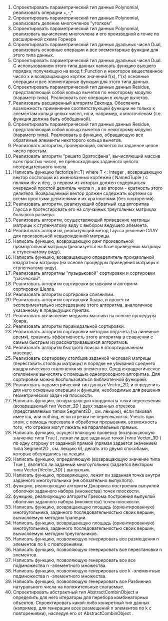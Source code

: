 1. Спроектировать параметрический тип данных Polynomial, реализовать
операции +,-,*
2. Спроектировать параметрический тип данных Polynomial, реализовать
деление многочленов "уголком"
3. Спроектировать параметрический тип данных Polynomial, реализовать
вычисление многочлена и его производной в точке по расширенной
схеме Горнера
4. Спроектировать параметрический тип данных дуальных чисел Dual,
реализовать основные операции и все элементарные функции для
этого типа данных.
5. Спроектировать параметрический тип данных дуальных чисел Dual. С
использованием этого типа данных написать функцию высшего
порядка, получающую на вход f::Function и некоторое вещественное
число x и возвращающую кортеж значений f(x), f'(x) основные
операции и все элементарные функции для этого типа данных.
6. Спроектировать параметрический тип данных данных Residue,
представляющий собой кольцо вычетов по некоторому модулю
(параметр типа). Реализовать все операции в кольце вычетов.
7. Реализовать расширенный алгоритм Евклида. Обеспечить
возможность применение соответствующей функции не только к
элементам кольца целых чисел, но и, например, к многочленам (т.е.
функция должна быть обобщенной).
8. Спроектировать параметрический тип данных данных Residue,
представляющий собой кольцо вычетов по некоторому модулю
(параметр типа). Реализовать в функцию, обращающую все
обратимые элементы некоторого кольца вычетов.
9. Реализовать алгоритм, проверяющий, является ли заданное целое
число простым.
10. Реализовать алгоритм "решето Эратосфена", вычисляющий массив
всех простых чисел, не превосходящих заданного целого
неотрицательного числа.
11. Написать функцию factorize(n::T) where T <: Integer ,
возвращающую вектор состоящий из именованных кортежей
( NamedTuple ) с полями div и deg , в первом из которых должен
содержаться очередной простой делитель числа n , а во втором -
кратность этого делителя. Возвращаемый вектор должен содержать
кортежи со всеми простыми делителями и их кратностями (без
повторений).
12. Реализовать алгоритм, реализующий обратный ход алгоритма Гаусса
и протестировать его на случайных треугольных матрицах большого
размера.
13. Реализовать алгоритм, осуществляющий приведение матрицы
матрицы к ступенчатому виду с выбором ведущего элемента.
14. Реализовать алгоритм, реализующий метод Гаусса решение СЛАУ для
произвольной невырожденной матрицы.
15. Написать функцию, возвращающую ранг произвольной прямоугольной
матрицы (реализуется на базе приведения матрицы к ступенчатому
виду).
16. Написать функцию, возвращающую определитель произвольной
квадратной матрицы (на основе процедуры приведения матрицы к
ступенчатому виду).
17. Реализовать алгоритмы "пузырьковой" сортировки и сортировки
"расческой".
18. Реализовать алгоритм сортировки вставками и алгоритм сортировки
Шелла.
19. Реализовать алгоритм сортировки слияниями.
20. Реализовать алгоритм сортировки Хоара, и провести
экспериментально исследование этого алгоритма, аналогичное
указанному в предыдущих пунктах.
21. Реализовать вычисление медианы массива на основе процедуры
Хоара.
22. Реализовать алгоритм пирамидальной сортировки.
23. Реализовать алгоритм сортировки методом подсчета (за линейное
время), сравнить эффективность этого алгоритма в сравнении с
самым быстрым из рассматривавшихся алгоритмов.
24. Реализовать алгоритм быстрого поиска в отсортированном массиве.
25. Реализовать сортировку столбцов заданной числовой матрицы
(переставить столбцы матрицы) в порядке не убывания среднего
квадратического отклонения их элементов. Среднеквадратическое
отклонение вычислять с помощью однопроходного алгоритма. Для
сортировки можно воспользоваться библиотечной функцией.
26. Реализовать параметрический тип данных Vector_2D, и определить
для него основные операции и функции, необходимые для решения
геометрических задач на плоскости.
27. Написать функцию, возвращающую координаты точки пересечения
(возвращаемый тип Vector_2D ) двух заданных отрезков
(представляемых типом Segment2D , см. лекцию), если таковая
имеется, или nothing, если отрезки не пересекаются. Учесть при этом,
с помощь перехвата и обработки прерывания, возможность того, что
отрезки могут лежать на параллельных прямых.
28. Написать функцию, осуществляющую проверку (возвращающую
значение типа True ), лежат ли две заданные точки (типа Vector_3D )
по одну сторону от заданной прямой (прямая задается значением типа
Segment2D , см. лекцию 6); делать это двумя способами, которые
обсуждались на лекции.
29. Написать функцию, определяющую (возвращающую значение типа
True ), является ли заданный многоугольник (задается вектором типа
Vector{Vector_3D} ) выпуклым.
30. Написать функцию, проверяющую, лежит ли заданная точка внутри
заданного многоугольника (не обязательно выпуклого).
31. функцию, реализующую алгоритм Джарвиса построения выпуклой
оболочки заданного набора (множества) точек плоскости.
32. функцию, реализующую алгоритм Грехома построения выпуклой
оболочки заданного набора (множества) точек плоскости.
33. Написать функцию, возвращающую площадь (ориентированную)
многоугольника, заданного последовательностью своих вершин,
вычисляемую методом трапеций.
34. Написать функцию, возвращающую площадь (ориентированную)
многоугольника, заданного последовательностью своих вершин,
вычисляемую методом треугольников.
35. Написать функцию, позволяющую генерировать все размещения n
элементов по k с повторениями.
36. Написать функцию, позволяющую генерировать все перестановки n
элементов.
37. Написать функцию, позволяющую генерировать все все подмножества
n -элементного множества.
38. Написать функцию, позволяющую генерировать все k -элементные
подмножества n -элементного множества.
39. Написать функцию, позволяющую генерировать все Разбиения
натурального числа на положительные слагаемые.
40. Спроектировать абстрактный тип AbstractCombinObject и определить
для него итераторы для перебора комбинаторных объектов.
Спроектировать какой-либо конкретный тип данных (например, для
генерации всех размещений n элементов по k с повторениями),
наследуя его от AbstractCombinObject .
